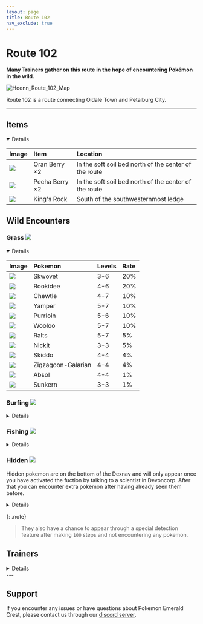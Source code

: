 ```yaml
---
layout: page                  
title: Route 102
nav_exclude: true
---
```


# Route 102

**Many Trainers gather on this route in the hope of encountering Pokémon in the wild.**

![Hoenn_Route_102_Map](https://user-images.githubusercontent.com/109757010/230900892-71976b2d-dcab-4108-be7d-2bcba9489d8f.png)

Route 102 is a route connecting Oldale Town and Petalburg City.

---
## Items

<details open markdown="block">

| Image                                                                      | Item                | Location                                              |
|:---------------------------------------------------------------------------|:--------------------|:------------------------------------------------------|
| <img src="https://img.pokemondb.net/sprites/items/oran-berry.png">         | Oran Berry ×2       | In the soft soil bed north of the center of the route |
| <img src="https://img.pokemondb.net/sprites/items/pecha-berry.png">        | Pecha Berry ×2      | In the soft soil bed north of the center of the route |
| <img src="https://img.pokemondb.net/sprites/items/kings-rock.png">         | King's Rock         | South of the southwesternmost ledge                   |

</details>
  
## Wild Encounters

### Grass <img src="https://cdn.discordapp.com/attachments/1069560427312332843/1091325360534212618/RSE_Grass.png">

<details open markdown="block">

| Image                                                                                      | Pokemon             | Levels | Rate|
|:-------------------------------------------------------------------------------------------|:--------------------|:-------|:----|
| <img src="https://img.pokemondb.net/sprites/sword-shield/icon/skwovet.png">                | Skwovet             | 3-6    | 20% |  
| <img src="https://img.pokemondb.net/sprites/sword-shield/icon/rookidee.png">               | Rookidee            | 4-6    | 20% |  
| <img src="https://img.pokemondb.net/sprites/sword-shield/icon/chewtle.png">                | Chewtle             | 4-7    | 10% |  
| <img src="https://img.pokemondb.net/sprites/sword-shield/icon/yamper.png">                 | Yamper              | 5-7    | 10% |  
| <img src="https://img.pokemondb.net/sprites/sword-shield/icon/purrloin.png">               | Purrloin            | 5-6    | 10% |  
| <img src="https://img.pokemondb.net/sprites/sword-shield/icon/wooloo.png">                 | Wooloo              | 5-7    | 10% |  
| <img src="https://img.pokemondb.net/sprites/sword-shield/icon/ralts.png">                  | Ralts               | 5-7    | 5%  |  
| <img src="https://img.pokemondb.net/sprites/sword-shield/icon/nickit.png">                 | Nickit              | 3-3    | 5%  |  
| <img src="https://img.pokemondb.net/sprites/sword-shield/icon/skiddo.png">                 | Skiddo              | 4-4    | 4%  |  
| <img src="https://img.pokemondb.net/sprites/sword-shield/icon/zigzagoon-galarian.png">     | Zigzagoon-Galarian  | 4-4    | 4%  |  
| <img src="https://img.pokemondb.net/sprites/sword-shield/icon/absol.png">                  | Absol               | 4-4    | 1%  |  
| <img src="https://img.pokemondb.net/sprites/sword-shield/icon/sunkern.png">                | Sunkern             | 3-3    | 1%  |  

</details>

### Surfing <img src="https://user-images.githubusercontent.com/109757010/230918174-7d1747ae-88cb-4276-bc9a-1682ac25830c.png">

<details close markdown="block">

| Image                                                                                      | Pokemon             | Levels  | Rate|
|:-------------------------------------------------------------------------------------------|:--------------------|:--------|:----|
| <img src="https://img.pokemondb.net/sprites/sword-shield/icon/magikarp.png">               | Magikarp            | 20-30   | 60% |  
| <img src="https://img.pokemondb.net/sprites/sword-shield/icon/corphish.png">               | Corphish            | 10-20   | 30% |  
| <img src="https://img.pokemondb.net/sprites/sword-shield/icon/seaking.png">                | Seaking             | 30-35   | 5%  |  
| <img src="https://img.pokemondb.net/sprites/sword-shield/icon/arrokuda.png">               | Arrokuda            | 5-10    | 4%  |  
| <img src="https://img.pokemondb.net/sprites/sword-shield/icon/goldeen.png">                | Goldeen             | 20-30   | 1%  |  

</details>

### Fishing <img src="https://user-images.githubusercontent.com/109757010/230921100-6454ad86-77a4-4e3e-92f7-464cc6daf48a.png">

<details close markdown="block">

| Image                                                                                  |  Fishing Rod     | Pokemon             | Levels | Rate|
|:---------------------------------------------------------------------------------------|:-----------------|:--------------------|:-------|:----|
| <img src="https://img.pokemondb.net/sprites/sword-shield/icon/magikarp.png">           | Old Rod          | Magikarp            | 5-10   | 70% |  
| <img src="https://img.pokemondb.net/sprites/sword-shield/icon/feebas.png">             | Old Rod          | Feebas              | 5-10   | 30% |  
| <img src="https://img.pokemondb.net/sprites/sword-shield/icon/chewtle.png">            | Good Rod         | Chewtle             | 10-15  | 60% |  
| <img src="https://img.pokemondb.net/sprites/sword-shield/icon/arrokuda.png">           | Good Rod         | Arrokuda            | 10-14  | 20% |  
| <img src="https://img.pokemondb.net/sprites/sword-shield/icon/corphish.png">           | Good Rod         | Corphish            | 10-14  | 20% |  
| <img src="https://img.pokemondb.net/sprites/sword-shield/icon/wishiwashi.png">         | Super Rod        | Wishiwashi          | 11-13  | 40% |  
| <img src="https://img.pokemondb.net/sprites/sword-shield/icon/octillery.png">          | Super Rod        | Octillery           | 9-13   | 40% |  
| <img src="https://img.pokemondb.net/sprites/sword-shield/icon/seaking.png">            | Super Rod        | Seaking             | 10-15  | 15% |  
| <img src="https://img.pokemondb.net/sprites/sword-shield/icon/magikarp.png">           | Super Rod        | Magikarp            | 4-13   | 4%  |  
| <img src="https://img.pokemondb.net/sprites/scarlet-violet/icon/qwilfish-hisuian.png"> | Super Rod        | Qwilfish-Hisuian    | 12-18  | 1%  |  

</details>


### Hidden <img src="https://cdn.discordapp.com/attachments/1069560427312332843/1091325360534212618/RSE_Grass.png">

Hidden pokemon are on the bottom of the Dexnav and will only appear once you have activated the fuction by talking to a scientist in Devoncorp. After that you can encounter extra pokemon after having already seen them before.

<details close markdown="block">

| Image                                                                                      | Pokemon             | Levels |
|:-------------------------------------------------------------------------------------------|:--------------------|:-------|
| <img src="https://img.pokemondb.net/sprites/sword-shield/icon/toxel.png">                  | Toxel               | 3-5    |
| <img src="https://img.pokemondb.net/sprites/sword-shield/icon/turtwig.png">                | Turtwig             | 3-5    |
| <img src="https://img.pokemondb.net/sprites/sword-shield/icon/ditto.png">                  | Ditto               | 3-5    |

</details>

{: .note}
> They also have a chance to appear through a special detection feature after making `100` steps and not encountering any pokemon.

## Trainers

<details close markdown="block">

| Image                                                                               | Trainer             | Pokemon                                 |
|:------------------------------------------------------------------------------------|:--------------------|:----------------------------------------|
| <img src="https://play.pokemonshowdown.com/sprites/trainers/youngster-gen3rs.png">  | Youngster Calvin    | Skwovet Lv. 6                           | 
| <img src="https://play.pokemonshowdown.com/sprites/trainers/bugcatcher-gen3rs.png"> | Bug Catcher Rick    | Blipbug Lv. 5,  Scatterbug Lv. 7        | 
| <img src="https://play.pokemonshowdown.com/sprites/trainers/youngster-gen3rs.png">  | Youngster Allen     | Chewtle Lv. 5,  Growlithe Hisuian Lv. 7 |
| <img src="https://play.pokemonshowdown.com/sprites/trainers/lass-gen3rs.png">       | Lass Tiana          | Wooloo Lv. 6,   Turtwig Lv. 5           |

</details>
---

## Support

If you encounter any issues or have questions about Pokemon Emerald Crest, please contact us through our [discord server].

[discord server]: https://discord.gg/aaghat-s-server-965900074532081674

